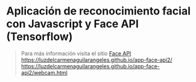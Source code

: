 # Aplicación de reconocimiento facial con Javascript y Face API (Tensorflow)
>Para más información visita el sitio [Face API](https://github.com/justadudewhohacks/face-api.js)
>https://luzdelcarmenaguilarangeles.github.io/app-face-api2/
>https://luzdelcarmenaguilarangeles.github.io/app-face-api2/webcam.html
